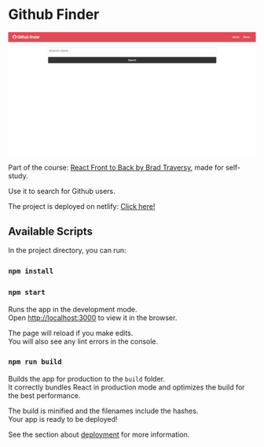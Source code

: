 # Github Finder

<p align="center">
  <img src="https://github.com/Abhiswain97/github-finder/blob/main/github-finder-demo.gif">
</p>

Part of the course: [React Front to Back by Brad Traversy](https://www.udemy.com/course/modern-react-front-to-back/), made for self-study.

Use it to search for Github users.

The project is deployed on netlify: [Click here!](https://githubfinder97785.netlify.app/)

## Available Scripts

In the project directory, you can run:

### `npm install`

### `npm start`

Runs the app in the development mode.\
Open [http://localhost:3000](http://localhost:3000) to view it in the browser.

The page will reload if you make edits.\
You will also see any lint errors in the console.

### `npm run build`

Builds the app for production to the `build` folder.\
It correctly bundles React in production mode and optimizes the build for the best performance.

The build is minified and the filenames include the hashes.\
Your app is ready to be deployed!

See the section about [deployment](https://facebook.github.io/create-react-app/docs/deployment) for more information.
